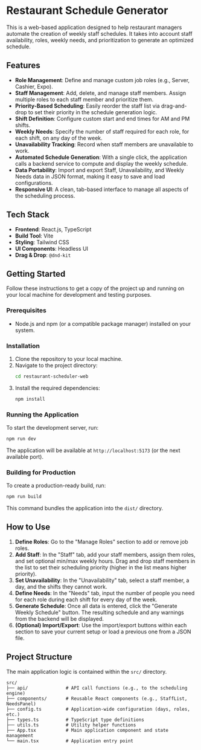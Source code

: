 # Restaurant Schedule Generator

This is a web-based application designed to help restaurant managers automate the creation of weekly staff schedules. It takes into account staff availability, roles, weekly needs, and prioritization to generate an optimized schedule.

## Features

- **Role Management**: Define and manage custom job roles (e.g., Server, Cashier, Expo).
- **Staff Management**: Add, delete, and manage staff members. Assign multiple roles to each staff member and prioritize them.
- **Priority-Based Scheduling**: Easily reorder the staff list via drag-and-drop to set their priority in the schedule generation logic.
- **Shift Definition**: Configure custom start and end times for AM and PM shifts.
- **Weekly Needs**: Specify the number of staff required for each role, for each shift, on any day of the week.
- **Unavailability Tracking**: Record when staff members are unavailable to work.
- **Automated Schedule Generation**: With a single click, the application calls a backend service to compute and display the weekly schedule.
- **Data Portability**: Import and export Staff, Unavailability, and Weekly Needs data in JSON format, making it easy to save and load configurations.
- **Responsive UI**: A clean, tab-based interface to manage all aspects of the scheduling process.

## Tech Stack

- **Frontend**: React.js, TypeScript
- **Build Tool**: Vite
- **Styling**: Tailwind CSS
- **UI Components**: Headless UI
- **Drag & Drop**: `@dnd-kit`

## Getting Started

Follow these instructions to get a copy of the project up and running on your local machine for development and testing purposes.

### Prerequisites

- Node.js and npm (or a compatible package manager) installed on your system.

### Installation

1.  Clone the repository to your local machine.
2.  Navigate to the project directory:
    ```sh
    cd restaurant-scheduler-web
    ```
3.  Install the required dependencies:
    ```sh
    npm install
    ```

### Running the Application

To start the development server, run:

```sh
npm run dev
```

The application will be available at `http://localhost:5173` (or the next available port).

### Building for Production

To create a production-ready build, run:

```sh
npm run build
```

This command bundles the application into the `dist/` directory.

## How to Use

1.  **Define Roles**: Go to the "Manage Roles" section to add or remove job roles.
2.  **Add Staff**: In the "Staff" tab, add your staff members, assign them roles, and set optional min/max weekly hours. Drag and drop staff members in the list to set their scheduling priority (higher in the list means higher priority).
3.  **Set Unavailability**: In the "Unavailability" tab, select a staff member, a day, and the shifts they cannot work.
4.  **Define Needs**: In the "Needs" tab, input the number of people you need for each role during each shift for every day of the week.
5.  **Generate Schedule**: Once all data is entered, click the "Generate Weekly Schedule" button. The resulting schedule and any warnings from the backend will be displayed.
6.  **(Optional) Import/Export**: Use the import/export buttons within each section to save your current setup or load a previous one from a JSON file.

## Project Structure

The main application logic is contained within the `src/` directory.

```
src/
├── api/              # API call functions (e.g., to the scheduling engine)
├── components/       # Reusable React components (e.g., StaffList, NeedsPanel)
├── config.ts         # Application-wide configuration (days, roles, etc.)
├── types.ts          # TypeScript type definitions
├── utils.ts          # Utility helper functions
├── App.tsx           # Main application component and state management
└── main.tsx          # Application entry point
```